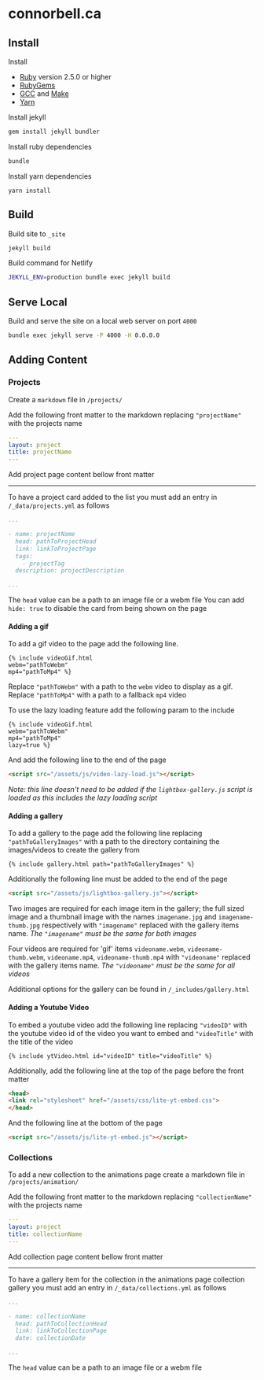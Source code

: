 # connorbell.ca

## Install

Install 
* [Ruby](https://www.ruby-lang.org/en/downloads/) version 2.5.0 or higher
* [RubyGems](https://rubygems.org/pages/download)
* [GCC](https://gcc.gnu.org/install/) and [Make](https://www.gnu.org/software/make/)
* [Yarn](https://yarnpkg.com/getting-started/install)

Install jekyll
```bash
gem install jekyll bundler
```

Install ruby dependencies
```bash
bundle
```

Install yarn dependencies
```
yarn install
```

## Build

Build site to `_site`
```bash
jekyll build
```

Build command for Netlify
```bash
JEKYLL_ENV=production bundle exec jekyll build
```

## Serve Local

Build and serve the site on a local web server on port `4000`
```bash
bundle exec jekyll serve -P 4000 -H 0.0.0.0
```

## Adding Content

### Projects

Create a `markdown` file in `/projects/`

Add the following front matter to the markdown replacing `"projectName"` with the projects name

```yaml
---
layout: project
title: projectName
---
```

Add project page content bellow front matter

------

To have a project card added to the list you must add an entry in `/_data/projects.yml` as follows

```yaml
...

- name: projectName
  head: pathToProjectHead
  link: linkToProjectPage
  tags:
    - projectTag
  description: projectDescription

...
```

The `head` value can be a path to an image file or a webm file
You can add `hide: true` to disable the card from being shown on the page

#### Adding a gif

To add a gif video to the page add the following line.

```liquid
{% include videoGif.html 
webm="pathToWebm" 
mp4="pathToMp4" %}
```

Replace `"pathToWebm"` with a path to the `webm` video to display as a gif.
Replace `"pathToMp4"` with a path to a fallback `mp4` video

To use the lazy loading feature add the following param to the include

```liquid
{% include videoGif.html 
webm="pathToWebm" 
mp4="pathToMp4" 
lazy=true %}
```

And add the following line to the end of the page

```html
<script src="/assets/js/video-lazy-load.js"></script>
```

*Note: this line doesn't need to be added if the `lightbox-gallery.js` script is loaded as this includes the lazy loading script*

#### Adding a gallery

To add a gallery to the page add the following line replacing `"pathToGalleryImages"` with a path to the directory containing the images/videos to create the gallery from

```liquid
{% include gallery.html path="pathToGalleryImages" %}
```

Additionally the following line must be added to the end of the page

```html
<script src="/assets/js/lightbox-gallery.js"></script>
```

Two images are required for each image item in the gallery; the full sized image and a thumbnail image with the names `imagename.jpg` and `imagename-thumb.jpg` respectively with `"imagename"` replaced with the gallery items name. *The `"imagename"` must be the same for both images*

Four videos are required for 'gif' items `videoname.webm`, `videoname-thumb.webm`, `videoname.mp4`, `videoname-thumb.mp4` with `"videoname"` replaced with the gallery items name. *The `"videoname"` must be the same for all videos*

Additional options for the gallery can be found in `/_includes/gallery.html`

#### Adding a Youtube Video

To embed a youtube video add the following line replacing `"videoID"` with the youtube video id of the video you want to embed and `"videoTitle"` with the title of the video

```liquid
{% include ytVideo.html id="videoID" title="videoTitle" %}
```

Additionally, add the following line at the top of the page before the front matter

```html
<head>
<link rel="stylesheet" href="/assets/css/lite-yt-embed.css">
</head>
```

And the following line at the bottom of the page

```html
<script src="/assets/js/lite-yt-embed.js"></script>
```

### Collections

To add a new collection to the animations page create a markdown file in `/projects/animation/`

Add the following front matter to the markdown replacing `"collectionName"` with the projects name

```yaml
---
layout: project
title: collectionName
---
```

Add collection page content bellow front matter

------

To have a gallery item for the collection in the animations page collection gallery you must add an entry in `/_data/collections.yml` as follows

```yaml
...

- name: collectionName
  head: pathToCollectionHead
  link: linkToCollectionPage
  date: collectionDate

...
```

The `head` value can be a path to an image file or a webm file